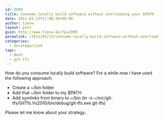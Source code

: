 ```yaml
---
id: 2099
title: Consume locally build software without overloading your $PATH
date: 2011-03-12T17:08:38+00:00
author: timvw
layout: post
guid: http://www.timvw.be/?p=2099
permalink: /2011/03/12/consume-locally-build-software-without-overloading-your-path/
categories:
  - Uncategorized
tags:
  - Bash
  - git-tfs
---
```

How do you consume locally build software? For a while now i have used the following approach:

  * Create a ~/bin folder
  * Add that ~/bin folder to my $PATH
  * Add symlinks from binary to ~/bin (ln -s ~/src/git-tfs/GitTfs.Vs2010/bin/debug/git-tfs.exe git-tfs)
  
Please let me know about your strategy..
